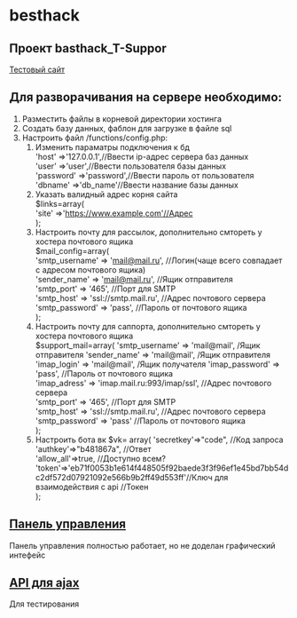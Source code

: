 # besthack

## Проект basthack_T-Suppor 

[Тестовый сайт](https://besthack.newpage.xyz)

## Для разворачивания на сервере необходимо:
1. Разместить файлы в корневой директории хостинга
1. Создать базу данных, фаблон для загрузке в файле sql
1. Настроить файл /functions/config.php:
  	1. Изменить параматры подключения к бд  
  'host'		=>'127.0.0.1',//Ввести ip-адрес сервера баз данных  
	'user'		=>'user',//Ввести пользователя базы данных  
	'password'	=>'password',//Ввести пароль от пользователя  
	'dbname'	=>'db_name'//Ввести название базы данных  
 	 1. Указать валидный адрес корня сайта  
    $links=array(  
	  'site'      =>'https://www.example,com'//Адрес    
	  );    
 	 1. Настроить почту для рассылок, дополнительно смтореть у хостера почтового ящика  
  $mail_config=array(       
        'smtp_username' => 'mail@mail.ru',        //Логин(чаще всего совпадает с адресом почтового ящика)  
        'sender_name'	=> 'mail@mail.ru',          //Ящик отправителя  
        'smtp_port'     => '465',                 //Порт для SMTP   
        'smtp_host'     => 'ssl://smtp.mail.ru',  //Адрес почтового сервера  
        'smtp_password' => 'pass',                //Пароль от почтового ящика  
	);  
   1. Настроить почту для саппорта, дополнительно смтореть у хостера почтового ящика  
  $support_mail=array(
		    'smtp_username' => 'mail@mail',               /Ящик отправителя
        'sender_name'	=> 'mail@mail',                 /Ящик отправителя
        'imap_login'	=> 'mail@mail',                 /Ящик получателя
        'imap_password'	=> 'pass',                    //Пароль от почтового ящика  
        'imap_adress'	=> 'imap.mail.ru:993/imap/ssl', //Адрес почтового сервера  
        'smtp_port'     => '465',                     //Порт для SMTP  
        'smtp_host'     => 'ssl://smtp.mail.ru',      //Адрес почтового сервера  
        'smtp_password' => 'pass'                     //Пароль от почтового ящика  
	);
    1. Настроить бота вк
  $vk= array(
    'secretkey'=>"code", //Код запроса  
    'authkey'=>"b481867a",  //Ответ  
    'allow_all'=>true,      //Доступно всем?  
    'token'=>'eb71f0053b1e614f448505f92baede3f3f96ef1e45bd7bb54dc2df572d07921092e566b9b2ff49d553ff'//Ключ для взаимодействия с api //Токен  
    );
## [Панель управления](https://besthack.newpage.xyz/admin) 
 Панель управления полностью работает, но не доделан графический интефейс
 
## [API для ajax](https://besthack.newpage.xyz/ajax_test)
Для тестирования
